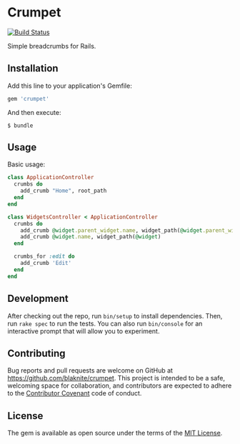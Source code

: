 # Crumpet

[![Build Status](https://travis-ci.org/blaknite/crumpet.svg?branch=master)](https://travis-ci.org/blaknite/crumpet)

Simple breadcrumbs for Rails.

## Installation

Add this line to your application's Gemfile:

```ruby
gem 'crumpet'
```

And then execute:

    $ bundle

## Usage

Basic usage:

```ruby
class ApplicationController
  crumbs do
    add_crumb "Home", root_path
  end
end

class WidgetsController < ApplicationController
  crumbs do
    add_crumb @widget.parent_widget.name, widget_path(@widget.parent_widget)
    add_crumb @widget.name, widget_path(@widget)
  end

  crumbs_for :edit do
    add_crumb 'Edit'
  end
end
```

## Development

After checking out the repo, run `bin/setup` to install dependencies. Then, run `rake spec` to run the tests. You can also run `bin/console` for an interactive prompt that will allow you to experiment.

## Contributing

Bug reports and pull requests are welcome on GitHub at https://github.com/blaknite/crumpet. This project is intended to be a safe, welcoming space for collaboration, and contributors are expected to adhere to the [Contributor Covenant](http://contributor-covenant.org) code of conduct.


## License

The gem is available as open source under the terms of the [MIT License](http://opensource.org/licenses/MIT).
